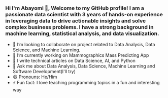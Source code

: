### Hi I'm Abayomi 👋, Welcome to my GitHub profile! I am a passionate data scientist with 3 years of hands-on experience in leveraging data to drive actionable insights and solve complex business problems. I have a strong background in machine learning, statistical analysis, and data visualization.
- 👯 I’m looking to collaborate on project related to Data Analysis, Data Science, and Machine Learning.
- 🔭 I’m currently working on Mammographics Mass Predicting App
- 🌱 I write technical articles on Data Science, AI, and Python
- 💬 Ask me about Data Analysis, Data Science, Machine Learning and Software Development(I'll try)
- 😄 Pronouns: He/Him
- ⚡ Fun fact: I love teaching programming topics in a fun and interesting way 
